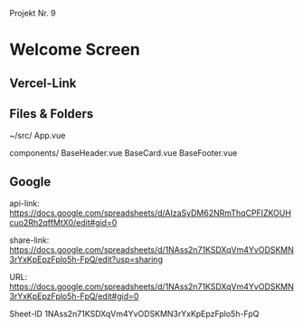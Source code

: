 Projekt Nr. 9
# Welcome Screen

## Vercel-Link

## Files & Folders
~/src/
  App.vue

  components/
    BaseHeader.vue
    BaseCard.vue
    BaseFooter.vue
  
## Google
api-link:
https://docs.google.com/spreadsheets/d/AIzaSyDM62NRmThqCPFIZKOUHcuo2Rh2qffMtX0/edit#gid=0

share-link: 
https://docs.google.com/spreadsheets/d/1NAss2n71KSDXqVm4YvODSKMN3rYxKpEpzFplo5h-FpQ/edit?usp=sharing

URL: 
https://docs.google.com/spreadsheets/d/1NAss2n71KSDXqVm4YvODSKMN3rYxKpEpzFplo5h-FpQ/edit#gid=0

Sheet-ID
1NAss2n71KSDXqVm4YvODSKMN3rYxKpEpzFplo5h-FpQ